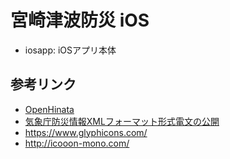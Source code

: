 # 宮崎津波防災 iOS

- iosapp: iOSアプリ本体


## 参考リンク

- [OpenHinata](https://kenzkenz.xsrv.jp/aaa)
- [気象庁防災情報XMLフォーマット形式電文の公開](http://xml.kishou.go.jp/xmlpull.html)
- https://www.glyphicons.com/
- http://icooon-mono.com/
